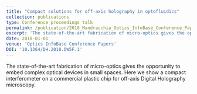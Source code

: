 ```yaml
---
title: "Compact solutions for off-axis holography in optofluidics"
collection: publications
type: Conference proceedings talk
permalink: /publication/2018_Mandracchia_Optics_InfoBase_Conference_Papers
excerpt: 'The state-of-the-art fabrication of micro-optics gives the opportunity to embed complex optical devices in small spaces. Here we show a compact interferometer on a commercial plastic chip for off-axis Digital Holography microscopy.'
date: 2018-01-01
venue: 'Optics InfoBase Conference Papers'
DOI: '10.1364/DH.2018.DW5F.1'
---
```

The state-of-the-art fabrication of micro-optics gives the opportunity to embed complex optical devices in small spaces. Here we show a compact interferometer on a commercial plastic chip for off-axis Digital Holography microscopy.
